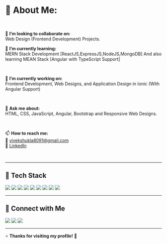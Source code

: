 <h1 align="left">💫 About Me:</h1>

<br>

🤝 **I’m looking to collaborate on:**  
Web Design (Frontend Development) Projects.


🌱 **I’m currently learning:**  
MERN Stack Development [ReactJS,ExpressJS,NodeJS,MongoDB] And also learning MEAN Stack [Angular with TypeScript Support]

<br>

🔭 **I’m currently working on:**  
Frontend Development, Web Designs, and Application Design in Ionic (With Angular Support)  

<br>

💬 **Ask me about:**  
HTML, CSS, JavaScript, Angular, Bootstrap and Responsive Web Designs. 

<br>

📫 **How to reach me:**  
📧 [vivekshukla8091@gmail.com](mailto:vivekshukla8091@gmail.com)  
🔗 [LinkedIn](https://www.linkedin.com/in/vivek-shukla-b26966276/)  

<br>

---

## 📌 Tech Stack

<p align="left">
  <img src="https://img.shields.io/badge/JavaScript-F7DF1E?style=for-the-badge&logo=javascript&logoColor=black">
  <img src="https://img.shields.io/badge/React-61DAFB?style=for-the-badge&logo=react&logoColor=black">
  <img src="https://img.shields.io/badge/Angular-DD0031?style=for-the-badge&logo=angular&logoColor=white">
  <img src="https://img.shields.io/badge/Node.js-339933?style=for-the-badge&logo=nodedotjs&logoColor=white">
  <img src="https://img.shields.io/badge/MongoDB-47A248?style=for-the-badge&logo=mongodb&logoColor=white">
  <img src="https://img.shields.io/badge/Express.js-000000?style=for-the-badge&logo=express&logoColor=white">
  <img src="https://img.shields.io/badge/HTML5-E34F26?style=for-the-badge&logo=html5&logoColor=white">
  <img src="https://img.shields.io/badge/CSS3-1572B6?style=for-the-badge&logo=css3&logoColor=white">
  <img src="https://img.shields.io/badge/Bootstrap-7952B3?style=for-the-badge&logo=bootstrap&logoColor=white">
</p>

---

## 📢 Connect with Me

<p align="left">
  <a href="your-twitter-link"><img src="https://img.shields.io/badge/Twitter-1DA1F2?style=for-the-badge&logo=twitter&logoColor=white"></a>
  <a href="your-linkedin-link"><img src="https://img.shields.io/badge/LinkedIn-0077B5?style=for-the-badge&logo=linkedin&logoColor=white"></a>
  <a href="your-github-link"><img src="https://img.shields.io/badge/GitHub-181717?style=for-the-badge&logo=github&logoColor=white"></a>
</p>

---

⭐️ **Thanks for visiting my profile!** 🚀 
